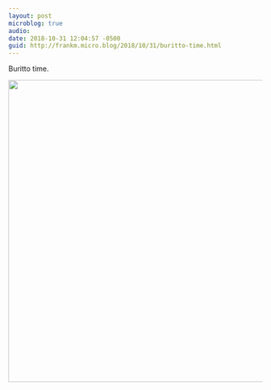 ```yaml
---
layout: post
microblog: true
audio: 
date: 2018-10-31 12:04:57 -0500
guid: http://frankm.micro.blog/2018/10/31/buritto-time.html
---
```

Buritto time.

<img src="https://frankmcpherson.blog/uploads/2018/cfb92c79a2.jpg" width="600" height="600" />
